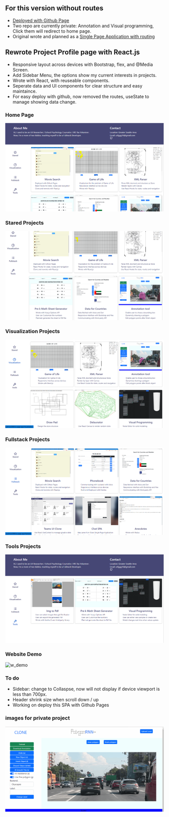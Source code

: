## For this version without routes
- [Deployed with Github Page]( https://learningreac.github.io/io-page-app---noroutes/ )
- Two repo are currently private: Annotation and Visual programming, Click them will redirect to home page.
- Original wrote and planned as a [Single Page Application with routing](https://github.com/learningreac/io-page-spa---withroutes)  

## Rewrote Project Profile page with React.js
- Responsive layout across devices with Bootstrap, flex, and @Media Screen.
- Add Sidebar Menu, the options show my current interests in projects.
- Wrote with React, with reuseable components.
- Seperate data and UI components for clear structure and easy maintaince. 
- For easy deploy with github, now removed the routes, useState to manage showing data change.

### Home Page
![home](public/Home.png?raw=true "home")

### Stared Projects
![stared](public/stared.png?raw=true "stared")

### Visualization Projects
![visualization](public/visualization.png?raw=true "visualization")

### Fullstack Projects
![fullstack](public/fullstack.png?raw=true "fullstack")

### Tools Projects
![tools](public/tools.png?raw=true "tools")

### Website Demo
![w_demo](public/website_demo.gif?raw=true "w_demo")


### To do
- Sidebar: change to Collaspse, now will not display if device viewport is less than 700px.
- Header shrink size when scroll down / up
- Working on deploy this SPA with Github Pages

### images for private project
![demo](public/annotation_demo.gif?raw=true "demo")